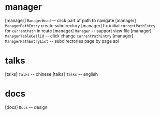 # manager

[manager] `ManagerHead` -- click part of path to navigate
[manager] `ManagerPathEntry` create subdirectory
[manager] fix initial `currentPathEntry` for `currentPath` in route
[manager] `Manager` -- support view file
[manager] `ManagerTableCellId` -- click change `currentPathEntry`
[manager] `ManagerPathEntryList` -- subdirectories page by page api

# talks

[talks] `Talks` -- chinese
[talks] `Talks` -- english

# docs

[docs] `Docs` -- design
